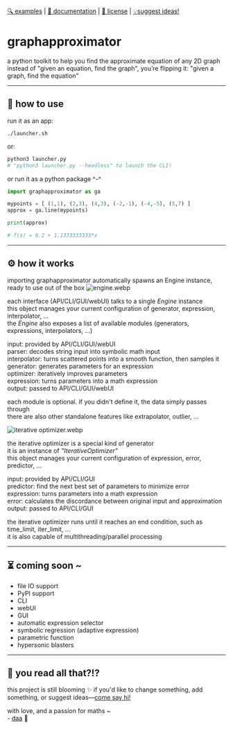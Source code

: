 [🔍 examples][examples] | [📖 documentation][documentation] | [📜 license][license] | [💡suggest ideas!][contact]

# graphapproximator
a python toolkit to help you find the approximate equation of any 2D graph  
instead of "given an equation, find the graph", you’re flipping it: "given a graph, find the equation"

---
## 🔧 how to use
run it as an app:
```shell
./launcher.sh
```
or:
```python
python3 launcher.py
# "python3 launcher.py --headless" to launch the CLI!
```
or run it as a python package ^-^
```python
import graphapproximator as ga

mypoints = [ (1,1), (2,3), (4,3), (-2,-1), (-4,-5), (5,7) ]
approx = ga.line(mypoints)

print(approx)

# f(x) = 0.2 + 1.1333333333*x
```
---
## ⚙️ how it works

importing graphapproximator automatically spawns an Engine instance, ready to use out of the box
![engine.webp](<https://github.com/deftasparagusanaconda/graphapproximator/blob/main/documentation/diagrams/engine.webp> "engine.webp")

each interface (API/CLI/GUI/webUI) talks to a single *Engine* instance  
this object manages your current configuration of generator, expression, interpolator, ...  
the *Engine* also exposes a list of available modules (generators, expressions, interpolators, ...)  

input: provided by API/CLI/GUI/webUI  
parser: decodes string input into symbolic math input  
interpolator: turns scattered points into a smooth function, then samples it  
generator: generates parameters for an expression  
optimizer: iteratively improves parameters  
expression: turns parameters into a math expression  
output: passed to API/CLI/GUI/webUI  

each module is optional. if you didn't define it, the data simply passes through  
there are also other standalone features like extrapolator, outlier, ...  

![iterative optimizer.webp](<https://github.com/deftasparagusanaconda/graphapproximator/blob/main/documentation/diagrams/iterative optimizer.webp> "iterative optimizer.webp")

the iterative optimizer is a special kind of generator  
it is an instance of *"IterativeOptimizer"*  
this object manages your current configuration of expression, error, predictor, ...  

input: provided by API/CLI/GUI  
predictor: find the next best set of parameters to minimize error  
expression: turns parameters into a math expression  
error: calculates the discordance between original input and approximation  
output: passed to API/CLI/GUI  

the iterative optimizer runs until it reaches an end condition, such as time_limit, iter_limit, ...  
it is also capable of multithreading/parallel processing  

---
## ⏳ coming soon ~
- file IO support
- PyPI support
- CLI
- webUI
- GUI
- automatic expression selector
- symbolic regression (adaptive expression)
- parametric function
- hypersonic blasters

---
## 📔 you read all that?!?

this project is still blooming ✨ if you'd like to change something, add something, or suggest ideas—[come say hi!][contact]

with love, and a passion for maths ~  
\- [daa][contact] 🌸

[examples]: https://github.com/deftasparagusanaconda/graphapproximator/tree/main/examples/
[documentation]: https://github.com/deftasparagusanaconda/graphapproximator/tree/main/documentation/
[license]: https://github.com/deftasparagusanaconda/graphapproximator/tree/main/LICENSE
[contact]: https://discord.com/users/608255432859058177
